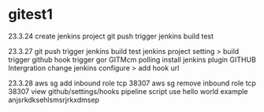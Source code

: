# gitest1
23.3.24 create jenkins project
        git push trigger jenkins build test

23.3.27 git push trigger jenkins build test 
        jenkins project setting > build trigger github hook trigger gor GITMcm polling
        install jenkins plugin GITHUB Intergration
        change jenkins configure > add hook url
        
23.3.28 aws sg add inbound role tcp 38307
        aws sg remove inbound role tcp 38307
        view github/settings/hooks
        pipeline script use hello world example
        anjsrkdksehlsmsrjrkxdmsep
